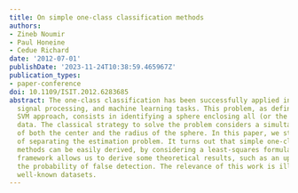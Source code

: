 ```yaml
---
title: On simple one-class classification methods
authors:
- Zineb Noumir
- Paul Honeine
- Cedue Richard
date: '2012-07-01'
publishDate: '2023-11-24T10:38:59.465967Z'
publication_types:
- paper-conference
doi: 10.1109/ISIT.2012.6283685
abstract: The one-class classification has been successfully applied in many communication,
  signal processing, and machine learning tasks. This problem, as defined by the one-class
  SVM approach, consists in identifying a sphere enclosing all (or the most) of the
  data. The classical strategy to solve the problem considers a simultaneous estimation
  of both the center and the radius of the sphere. In this paper, we study the impact
  of separating the estimation problem. It turns out that simple one-class classification
  methods can be easily derived, by considering a least-squares formulation. The proposed
  framework allows us to derive some theoretical results, such as an upper bound on
  the probability of false detection. The relevance of this work is illustrated on
  well-known datasets.
---
```

